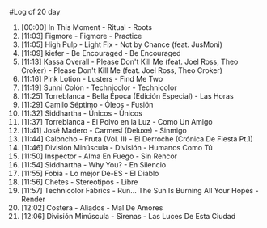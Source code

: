 #Log of 20 day

1. [00:00] In This Moment - Ritual - Roots
1. [11:03] Figmore - Figmore - Practice
1. [11:05] High Pulp - Light Fix - Not by Chance (feat. JusMoni)
1. [11:09] kiefer - Be Encouraged - Be Encouraged
1. [11:13] Kassa Overall - Please Don't Kill Me (feat. Joel Ross, Theo Croker) - Please Don't Kill Me (feat. Joel Ross, Theo Croker)
1. [11:16] Pink Lotion - Lusters - Find Me Two
1. [11:19] Sunni Colón - Technicolor - Technicolor
1. [11:25] Torreblanca - Bella Época (Edición Especial) - Las Horas
1. [11:29] Camilo Séptimo - Óleos - Fusión
1. [11:32] Siddhartha - Únicos - Únicos
1. [11:37] Torreblanca - El Polvo en la Luz - Como Un Amigo
1. [11:41] José Madero - Carmesí (Deluxe) - Sinmigo
1. [11:44] Caloncho - Fruta (Vol. II) - El Derroche (Crónica De Fiesta Pt.1)
1. [11:46] División Minúscula - División - Humanos Como Tú
1. [11:50] Inspector - Alma En Fuego - Sin Rencor
1. [11:54] Siddhartha - Why You? - En Silencio
1. [11:55] Fobia - Lo mejor De-ES - El Diablo
1. [11:56] Chetes - Stereotipos - Libre
1. [11:57] Technicolor Fabrics - Run... The Sun Is Burning All Your Hopes - Render
1. [12:02] Costera - Aliados - Mal De Amores
1. [12:06] División Minúscula - Sirenas - Las Luces De Esta Ciudad
